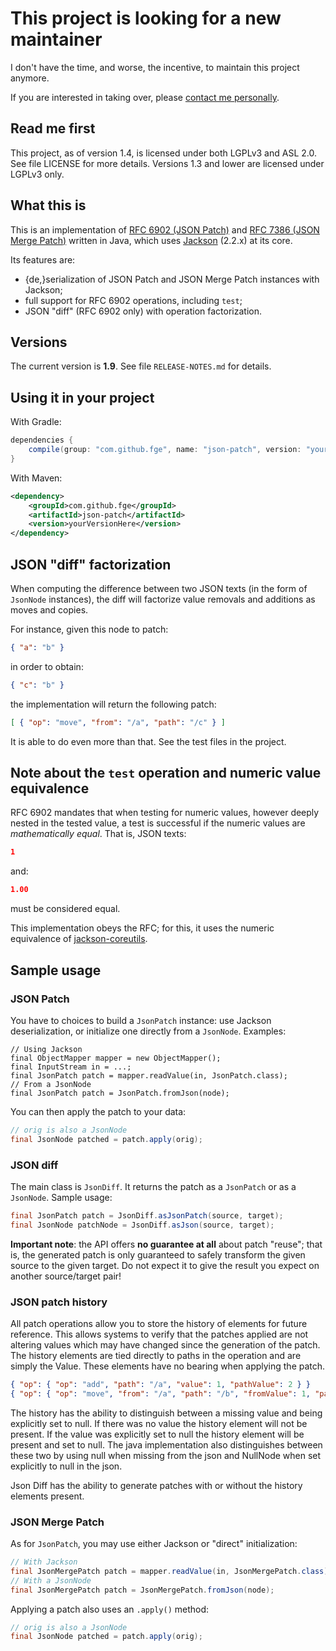 # This project is looking for a new maintainer

I don't have the time, and worse, the incentive, to maintain this project anymore.

If you are interested in taking over, please [contact me personally](mailto:fgaliegue@gmail.com).

## Read me first

This project, as of version 1.4, is licensed under both LGPLv3 and ASL 2.0. See
file LICENSE for more details. Versions 1.3 and lower are licensed under LGPLv3
only.

## What this is

This is an implementation of [RFC 6902 (JSON Patch)](http://tools.ietf.org/html/rfc6902) and [RFC
7386 (JSON
Merge Patch)](http://tools.ietf.org/html/rfc7386) written in Java,
which uses [Jackson](https://github.com/FasterXML/jackson-databind) (2.2.x) at its core.

Its features are:

* {de,}serialization of JSON Patch and JSON Merge Patch instances with Jackson;
* full support for RFC 6902 operations, including `test`;
* JSON "diff" (RFC 6902 only) with operation factorization.

## Versions

The current version is **1.9**. See file `RELEASE-NOTES.md` for details.

## Using it in your project

With Gradle:

```groovy
dependencies {
    compile(group: "com.github.fge", name: "json-patch", version: "yourVersionHere");
}
```

With Maven:

```xml
<dependency>
    <groupId>com.github.fge</groupId>
    <artifactId>json-patch</artifactId>
    <version>yourVersionHere</version>
</dependency>
```

## JSON "diff" factorization

When computing the difference between two JSON texts (in the form of `JsonNode` instances), the diff
will factorize value removals and additions as moves and copies.

For instance, given this node to patch:

```json
{ "a": "b" }
```

in order to obtain:

```json
{ "c": "b" }
```

the implementation will return the following patch:

```json
[ { "op": "move", "from": "/a", "path": "/c" } ]
```

It is able to do even more than that. See the test files in the project.

## Note about the `test` operation and numeric value equivalence

RFC 6902 mandates that when testing for numeric values, however deeply nested in the tested value,
a test is successful if the numeric values are _mathematically equal_. That is, JSON texts:

```json
1
```

and:

```json
1.00
```

must be considered equal.

This implementation obeys the RFC; for this, it uses the numeric equivalence of
[jackson-coreutils](https://github.com/fge/jackson-coreutils).

## Sample usage

### JSON Patch

You have to choices to build a `JsonPatch` instance: use Jackson deserialization, or initialize one
directly from a `JsonNode`. Examples:

```
// Using Jackson
final ObjectMapper mapper = new ObjectMapper();
final InputStream in = ...;
final JsonPatch patch = mapper.readValue(in, JsonPatch.class);
// From a JsonNode
final JsonPatch patch = JsonPatch.fromJson(node);
```

You can then apply the patch to your data:

```java
// orig is also a JsonNode
final JsonNode patched = patch.apply(orig);
```

### JSON diff

The main class is `JsonDiff`. It returns the patch as a `JsonPatch` or as a `JsonNode`. Sample usage:

```java
final JsonPatch patch = JsonDiff.asJsonPatch(source, target);
final JsonNode patchNode = JsonDiff.asJson(source, target);
```

**Important note**: the API offers **no guarantee at all** about patch "reuse";
that is, the generated patch is only guaranteed to safely transform the given
source to the given target. Do not expect it to give the result you expect on
another source/target pair!

### JSON patch history

All patch operations allow you to store the history of elements for future reference. This allows systems to verify 
that the patches applied are not altering values which may have changed since the generation of the patch. The 
history elements are tied directly to paths in the operation and are simply the <pathName>Value. These elements have 
no bearing when applying the patch. 

```json
{ "op": { "op": "add", "path": "/a", "value": 1, "pathValue": 2 } }
{ "op": { "op": "move", "from": "/a", "path": "/b", "fromValue": 1, "pathValue": 2 } }
```

The history has the ability to distinguish between a missing value and being explicitly set to null. If there was no 
value the history element will not be present. If the value was explicitly set to null the history element will be 
present and set to null. The java implementation also distinguishes between these two by using null when missing
from the json and NullNode when set explicitly to null in the json.

Json Diff has the ability to generate patches with or without the history elements present.

### JSON Merge Patch

As for `JsonPatch`, you may use either Jackson or "direct" initialization:

```java
// With Jackson
final JsonMergePatch patch = mapper.readValue(in, JsonMergePatch.class);
// With a JsonNode
final JsonMergePatch patch = JsonMergePatch.fromJson(node);
```

Applying a patch also uses an `.apply()` method:

```java
// orig is also a JsonNode
final JsonNode patched = patch.apply(orig);
```

